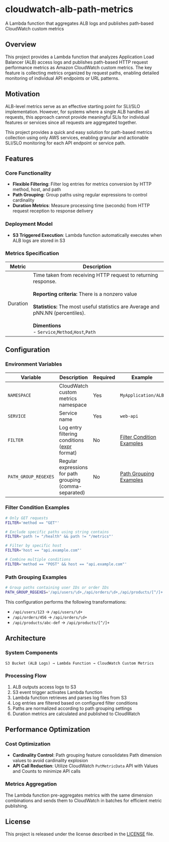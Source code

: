 # cloudwatch-alb-path-metrics

A Lambda function that aggregates ALB logs and publishes path-based CloudWatch custom metrics

## Overview

This project provides a Lambda function that analyzes Application Load Balancer (ALB) access logs and publishes path-based HTTP request performance metrics as Amazon CloudWatch custom metrics. The key feature is collecting metrics organized by request paths, enabling detailed monitoring of individual API endpoints or URL patterns.

## Motivation

ALB-level metrics serve as an effective starting point for SLI/SLO implementation. However, for systems where a single ALB handles all requests, this approach cannot provide meaningful SLIs for individual features or services since all requests are aggregated together.

This project provides a quick and easy solution for path-based metrics collection using only AWS services, enabling granular and actionable SLI/SLO monitoring for each API endpoint or service path.

## Features

### Core Functionality

- **Flexible Filtering**: Filter log entries for metrics conversion by HTTP method, host, and path
- **Path Grouping**: Group paths using regular expressions to control cardinality
- **Duration Metrics**: Measure processing time (seconds) from HTTP request reception to response delivery

### Deployment Model

- **S3 Triggered Execution**: Lambda function automatically executes when ALB logs are stored in S3

### Metrics Specification

| Metric | Description |
|--------|-------------|
| Duration | Time taken from receiving HTTP request to returning response.<br><br>**Reporting criteria:** There is a nonzero value<br><br>**Statistics:** The most useful statistics are Average and pNN.NN (percentiles). <br><br>**Dimentions** <br>- `Service`,`Method`,`Host`,`Path` |

## Configuration

### Environment Variables

| Variable | Description | Required | Example |
|----------|-------------|----------|---------|
| `NAMESPACE` | CloudWatch custom metrics namespace | Yes | `MyApplication/ALB` |
| `SERVICE` | Service name | Yes | `web-api` |
| `FILTER` | Log entry filtering conditions ([expr](https://github.com/expr-lang/expr) format) | No | [Filter Condition Examples](#filter-condition-examples) |
| `PATH_GROUP_REGEXES` | Regular expressions for path grouping (comma-separated) | No | [Path Grouping Examples](#path-grouping-examples) |

### Filter Condition Examples

```bash
# Only GET requests
FILTER='method == "GET"'

# Exclude specific paths using string contains
FILTER='path != "/health" && path != "/metrics"'

# Filter by specific host
FILTER='host == "api.example.com"'

# Combine multiple conditions
FILTER='method == "POST" && host == "api.example.com"'
```

### Path Grouping Examples

```bash
# Group paths containing user IDs or order IDs
PATH_GROUP_REGEXES='/api/users/\d+,/api/orders/\d+,/api/products/[^/]+'
```

This configuration performs the following transformations:
- `/api/users/123` → `/api/users/\d+`
- `/api/orders/456` → `/api/orders/\d+`
- `/api/products/abc-def` → `/api/products/[^/]+`

## Architecture

### System Components

```
S3 Bucket (ALB Logs) → Lambda Function → CloudWatch Custom Metrics
```

### Processing Flow

1. ALB outputs access logs to S3
2. S3 event trigger activates Lambda function
3. Lambda function retrieves and parses log files from S3
4. Log entries are filtered based on configured filter conditions
5. Paths are normalized according to path grouping settings
6. Duration metrics are calculated and published to CloudWatch

## Performance Optimization

### Cost Optimization

- **Cardinality Control**: Path grouping feature consolidates Path dimension values to avoid cardinality explosion
- **API Call Reduction**: Utilize CloudWatch `PutMetricData` API with Values and Counts to minimize API calls

### Metrics Aggregation

The Lambda function pre-aggregates metrics with the same dimension combinations and sends them to CloudWatch in batches for efficient metric publishing.

## License

This project is released under the license described in the [LICENSE](LICENSE) file.
